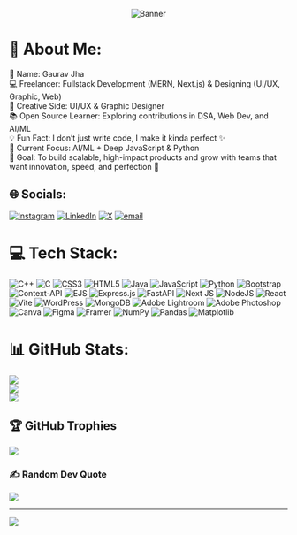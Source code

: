 <p align="center">
  <img src="https://capsule-render.vercel.app/api?type=waving&color=0A66C2&height=150&section=header&text=Gaurav%20Jha%20%7C%20Fullstack%20Dev%20%7C%20UI%2FUX%20Designer&fontSize=24&fontColor=ffffff&desc=🚀+Turning+ideas+into+kinda+perfect+products!+✨&descAlignY=65&descAlign=65" alt="Banner">
</p>


# 💫 About Me:
👤 Name: Gaurav Jha<br>💻 Freelancer: Fullstack Development (MERN, Next.js) & Designing (UI/UX, Graphic, Web)<br>🎨 Creative Side: UI/UX & Graphic Designer<br>📚 Open Source Learner: Exploring contributions in DSA, Web Dev, and AI/ML<br>💡 Fun Fact: I don’t just write code, I make it kinda perfect ✨<br>🎯 Current Focus: AI/ML + Deep JavaScript & Python<br>🚀 Goal: To build scalable, high-impact products and grow with teams that want innovation, speed, and perfection 💼


## 🌐 Socials:
[![Instagram](https://img.shields.io/badge/Instagram-%23E4405F.svg?logo=Instagram&logoColor=white)](https://instagram.com/gaurav__jha_09) [![LinkedIn](https://img.shields.io/badge/LinkedIn-%230077B5.svg?logo=linkedin&logoColor=white)](https://linkedin.com/in/gaurav-jha-63432629a) [![X](https://img.shields.io/badge/X-black.svg?logo=X&logoColor=white)](https://x.com/Gauravjha_X) [![email](https://img.shields.io/badge/Email-D14836?logo=gmail&logoColor=white)](mailto:gauravjha092006@gmail.com) 

# 💻 Tech Stack:
![C++](https://img.shields.io/badge/c++-%2300599C.svg?style=for-the-badge&logo=c%2B%2B&logoColor=white) ![C](https://img.shields.io/badge/c-%2300599C.svg?style=for-the-badge&logo=c&logoColor=white) ![CSS3](https://img.shields.io/badge/css3-%231572B6.svg?style=for-the-badge&logo=css3&logoColor=white) ![HTML5](https://img.shields.io/badge/html5-%23E34F26.svg?style=for-the-badge&logo=html5&logoColor=white) ![Java](https://img.shields.io/badge/java-%23ED8B00.svg?style=for-the-badge&logo=openjdk&logoColor=white) ![JavaScript](https://img.shields.io/badge/javascript-%23323330.svg?style=for-the-badge&logo=javascript&logoColor=%23F7DF1E) ![Python](https://img.shields.io/badge/python-3670A0?style=for-the-badge&logo=python&logoColor=ffdd54) ![Bootstrap](https://img.shields.io/badge/bootstrap-%238511FA.svg?style=for-the-badge&logo=bootstrap&logoColor=white) ![Context-API](https://img.shields.io/badge/Context--Api-000000?style=for-the-badge&logo=react) ![EJS](https://img.shields.io/badge/ejs-%23B4CA65.svg?style=for-the-badge&logo=ejs&logoColor=black) ![Express.js](https://img.shields.io/badge/express.js-%23404d59.svg?style=for-the-badge&logo=express&logoColor=%2361DAFB) ![FastAPI](https://img.shields.io/badge/FastAPI-005571?style=for-the-badge&logo=fastapi) ![Next JS](https://img.shields.io/badge/Next-black?style=for-the-badge&logo=next.js&logoColor=white) ![NodeJS](https://img.shields.io/badge/node.js-6DA55F?style=for-the-badge&logo=node.js&logoColor=white) ![React](https://img.shields.io/badge/react-%2320232a.svg?style=for-the-badge&logo=react&logoColor=%2361DAFB) ![Vite](https://img.shields.io/badge/vite-%23646CFF.svg?style=for-the-badge&logo=vite&logoColor=white) ![WordPress](https://img.shields.io/badge/WordPress-%23117AC9.svg?style=for-the-badge&logo=WordPress&logoColor=white) ![MongoDB](https://img.shields.io/badge/MongoDB-%234ea94b.svg?style=for-the-badge&logo=mongodb&logoColor=white) ![Adobe Lightroom](https://img.shields.io/badge/Adobe%20Lightroom-31A8FF.svg?style=for-the-badge&logo=Adobe%20Lightroom&logoColor=white) ![Adobe Photoshop](https://img.shields.io/badge/adobe%20photoshop-%2331A8FF.svg?style=for-the-badge&logo=adobe%20photoshop&logoColor=white) ![Canva](https://img.shields.io/badge/Canva-%2300C4CC.svg?style=for-the-badge&logo=Canva&logoColor=white) ![Figma](https://img.shields.io/badge/figma-%23F24E1E.svg?style=for-the-badge&logo=figma&logoColor=white) ![Framer](https://img.shields.io/badge/Framer-black?style=for-the-badge&logo=framer&logoColor=blue) ![NumPy](https://img.shields.io/badge/numpy-%23013243.svg?style=for-the-badge&logo=numpy&logoColor=white) ![Pandas](https://img.shields.io/badge/pandas-%23150458.svg?style=for-the-badge&logo=pandas&logoColor=white) ![Matplotlib](https://img.shields.io/badge/Matplotlib-%23ffffff.svg?style=for-the-badge&logo=Matplotlib&logoColor=black)
# 📊 GitHub Stats:
![](https://github-readme-stats.vercel.app/api?username=GauravJha-Git&theme=dracula&hide_border=false&include_all_commits=false&count_private=false)<br/>
![](https://nirzak-streak-stats.vercel.app/?user=GauravJha-Git&theme=dracula&hide_border=false)<br/>
![](https://github-readme-stats.vercel.app/api/top-langs/?username=GauravJha-Git&theme=dracula&hide_border=false&include_all_commits=false&count_private=false&layout=compact)

## 🏆 GitHub Trophies
![](https://github-profile-trophy.vercel.app/?username=GauravJha-Git&theme=darcula&no-frame=false&no-bg=false&margin-w=4)

### ✍️ Random Dev Quote
![](https://quotes-github-readme.vercel.app/api?type=horizontal&theme=tokyonight)

---
[![](https://visitcount.itsvg.in/api?id=GauravJha-Git&icon=0&color=0)](https://visitcount.itsvg.in)

<!-- Proudly created with GPRM ( https://gprm.itsvg.in ) -->
